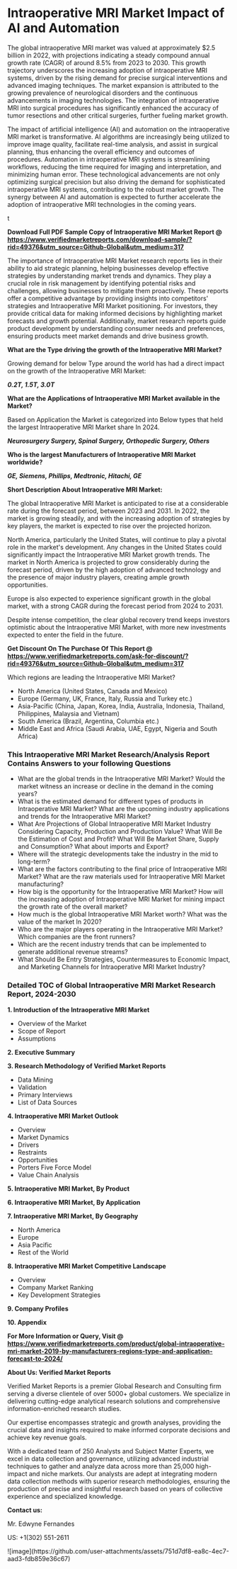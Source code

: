 <h1>Intraoperative MRI Market Impact of AI and Automation</h1><p>The global intraoperative MRI market was valued at approximately $2.5 billion in 2022, with projections indicating a steady compound annual growth rate (CAGR) of around 8.5% from 2023 to 2030. This growth trajectory underscores the increasing adoption of intraoperative MRI systems, driven by the rising demand for precise surgical interventions and advanced imaging techniques. The market expansion is attributed to the growing prevalence of neurological disorders and the continuous advancements in imaging technologies. The integration of intraoperative MRI into surgical procedures has significantly enhanced the accuracy of tumor resections and other critical surgeries, further fueling market growth.</p><p>The impact of artificial intelligence (AI) and automation on the intraoperative MRI market is transformative. AI algorithms are increasingly being utilized to improve image quality, facilitate real-time analysis, and assist in surgical planning, thus enhancing the overall efficiency and outcomes of procedures. Automation in intraoperative MRI systems is streamlining workflows, reducing the time required for imaging and interpretation, and minimizing human error. These technological advancements are not only optimizing surgical precision but also driving the demand for sophisticated intraoperative MRI systems, contributing to the robust market growth. The synergy between AI and automation is expected to further accelerate the adoption of intraoperative MRI technologies in the coming years.</p>t</p><p id="" class=""><strong>Download Full PDF Sample Copy of Intraoperative MRI Market Report @ <a href="https://www.verifiedmarketreports.com/download-sample/?rid=49376&utm_source=Github-Global&utm_medium=317" target="_blank">https://www.verifiedmarketreports.com/download-sample/?rid=49376&utm_source=Github-Global&utm_medium=317</a></strong></p><p>The importance of&nbsp;Intraoperative MRI Market research reports lies in their ability to aid strategic planning, helping businesses develop effective strategies by understanding market trends and dynamics. They play a crucial role in risk management by identifying potential risks and challenges, allowing businesses to mitigate them proactively. These reports offer a competitive advantage by providing insights into competitors' strategies and Intraoperative MRI Market positioning. For investors, they provide critical data for making informed decisions by highlighting market forecasts and growth potential. Additionally, market research reports guide product development by understanding consumer needs and preferences, ensuring products meet market demands and drive business growth.</p><p><strong>What are the&nbsp;Type driving the growth of the Intraoperative MRI Market?</strong></p><p id="" class="">Growing demand for below Type around the world has had a direct impact on the growth of the Intraoperative MRI Market:</p><em><strong>0.2T, 1.5T, 3.0T</strong></em></p><strong>What are the&nbsp;Applications&nbsp;of Intraoperative MRI Market available in the Market?</strong></p><p id="" class="">Based on Application the Market is categorized into Below types that held the largest Intraoperative MRI Market share In 2024.</p><em><strong>Neurosurgery Surgery, Spinal Surgery, Orthopedic Surgery, Others</strong></em></p><strong>Who is the largest Manufacturers of Intraoperative MRI Market worldwide?</strong></p><p><em><strong>GE, Siemens, Phillips, Medtronic, Hitachi, GE</strong></em></p><p id="" class=""><strong>Short Description About Intraoperative MRI Market:</strong></p><p>The global Intraoperative MRI Market is anticipated to rise at a considerable rate during the forecast period, between 2023 and 2031. In 2022, the market is growing steadily, and with the increasing adoption of strategies by key players, the market is expected to rise over the projected horizon.</p><p>North America, particularly the United States, will continue to play a pivotal role in the market's development. Any changes in the United States could significantly impact the Intraoperative MRI Market growth trends. The market in North America is projected to grow considerably during the forecast period, driven by the high adoption of advanced technology and the presence of major industry players, creating ample growth opportunities.</p><p>Europe is also expected to experience significant growth in the global market, with a strong CAGR during the forecast period from 2024 to 2031.</p><p>Despite intense competition, the clear global recovery trend keeps investors optimistic about the Intraoperative MRI Market, with more new investments expected to enter the field in the future.</p><p id="" class=""><strong>Get Discount On The Purchase Of This Report @ <a href="https://www.verifiedmarketreports.com/ask-for-discount/?rid=49376&utm_source=Github-Global&utm_medium=317" target="_blank">https://www.verifiedmarketreports.com/ask-for-discount/?rid=49376&utm_source=Github-Global&utm_medium=317</a></strong></p>Which regions are leading the Intraoperative MRI Market?</p><ul><li>North America (United States, Canada and Mexico)</li><li>Europe (Germany, UK, France, Italy, Russia and Turkey etc.)</li><li>Asia-Pacific (China, Japan, Korea, India, Australia, Indonesia, Thailand, Philippines, Malaysia and Vietnam)</li><li>South America (Brazil, Argentina, Columbia etc.)</li><li>Middle East and Africa (Saudi Arabia, UAE, Egypt, Nigeria and South Africa)</li></ul><h3 id="" class="">This Intraoperative MRI Market Research/Analysis Report Contains Answers to your following Questions</h3><ul><li>What are the global trends in the Intraoperative MRI Market? Would the market witness an increase or decline in the demand in the coming years?</li><li>What is the estimated demand for different types of products in Intraoperative MRI Market? What are the upcoming industry applications and trends for the Intraoperative MRI Market?</li><li>What Are Projections of Global Intraoperative MRI Market Industry Considering Capacity, Production and Production Value? What Will Be the Estimation of Cost and Profit? What Will Be Market Share, Supply and Consumption? What about imports and Export?</li><li>Where will the strategic developments take the industry in the mid to long-term?</li><li>What are the factors contributing to the final price of Intraoperative MRI Market? What are the raw materials used for Intraoperative MRI Market manufacturing?</li><li>How big is the opportunity for the Intraoperative MRI Market? How will the increasing adoption of Intraoperative MRI Market for mining impact the growth rate of the overall market?</li><li>How much is the global Intraoperative MRI Market worth? What was the value of the market In 2020?</li><li>Who are the major players operating in the Intraoperative MRI Market? Which companies are the front runners?</li><li>Which are the recent industry trends that can be implemented to generate additional revenue streams?</li><li>What Should Be Entry Strategies, Countermeasures to Economic Impact, and Marketing Channels for Intraoperative MRI Market Industry?</li></ul><h3 id="" class="">Detailed TOC of Global Intraoperative MRI Market Research Report, 2024-2030</h3><p id="" class=""><strong>1. Introduction of the Intraoperative MRI Market</strong></p><ul><li>Overview of the Market</li><li>Scope of Report</li><li>Assumptions</li></ul><p id="" class=""><strong>2. Executive Summary</strong></p><p id="" class=""><strong>3. Research Methodology of Verified Market Reports</strong></p><ul><li>Data Mining</li><li>Validation</li><li>Primary Interviews</li><li>List of Data Sources</li></ul><p id="" class=""><strong>4. Intraoperative MRI Market Outlook</strong></p><ul><li>Overview</li><li>Market Dynamics</li><li>Drivers</li><li>Restraints</li><li>Opportunities</li><li>Porters Five Force Model</li><li>Value Chain Analysis</li></ul><p id="" class=""><strong>5. Intraoperative MRI Market, By Product</strong></p><p id="" class=""><strong>6. Intraoperative MRI Market, By Application</strong></p><p id="" class=""><strong>7. Intraoperative MRI Market, By Geography</strong></p><ul><li>North America</li><li>Europe</li><li>Asia Pacific</li><li>Rest of the World</li></ul><p id="" class=""><strong>8. Intraoperative MRI Market Competitive Landscape</strong></p><ul><li>Overview</li><li>Company Market Ranking</li><li>Key Development Strategies</li></ul><p id="" class=""><strong>9. Company Profiles</strong></p><p id="" class=""><strong>10. Appendix</strong></p><p id="" class=""><strong>For More Information or Query, Visit @ <a href="https://www.verifiedmarketreports.com/product/global-intraoperative-mri-market-2019-by-manufacturers-regions-type-and-application-forecast-to-2024/" target="_blank">https://www.verifiedmarketreports.com/product/global-intraoperative-mri-market-2019-by-manufacturers-regions-type-and-application-forecast-to-2024/</a></strong></p><p id="" class=""><strong>About Us: Verified Market Reports</strong></p><p id="" class="">Verified Market Reports is a premier Global Research and Consulting firm serving a diverse clientele of over 5000+ global customers. We specialize in delivering cutting-edge analytical research solutions and comprehensive information-enriched research studies.</p><p id="" class="">Our expertise encompasses strategic and growth analyses, providing the crucial data and insights required to make informed corporate decisions and achieve key revenue goals.</p><p id="" class="">With a dedicated team of 250 Analysts and Subject Matter Experts, we excel in data collection and governance, utilizing advanced industrial techniques to gather and analyze data across more than 25,000 high-impact and niche markets. Our analysts are adept at integrating modern data collection methods with superior research methodologies, ensuring the production of precise and insightful research based on years of collective experience and specialized knowledge.</p><p id="" class=""><strong>Contact us:</strong></p><p id="" class="">Mr. Edwyne Fernandes</p><p id="" class="">US: +1(302) 551-2611</p>
![image](https://github.com/user-attachments/assets/751d7df8-ea8c-4ec7-aad3-fdb859e36c67)

